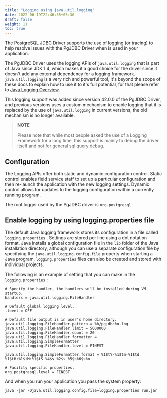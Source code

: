 ```yaml
---
title: "Logging using java.util.logging"
date: 2022-06-19T22:46:55+05:30
draft: false
weight: 11
toc: true
---
```


The PostgreSQL JDBC Driver supports the use of logging (or tracing) to help resolve issues with the
PgJDBC Driver when is used in your application.

The PgJDBC Driver uses the logging APIs of `java.util.logging` that is part of Java since JDK 1.4, which makes it a good choice for the driver since it doesn't add any external dependency for a logging framework. `java.util.logging` is a very rich and powerful tool, it's beyond the scope of these docs to explain how to use it to it's full potential, for that please refer to [Java Logging Overview](https://docs.oracle.com/javase/8/docs/technotes/guides/logging/overview.html).

This logging support was added since version 42.0.0 of the PgJDBC Driver, and previous versions uses a custom mechanism to enable logging that it is replaced by the use of `java.util.logging` in current versions, the old mechanism is no longer available.

> **NOTE**
>
> Please note that while most people asked the use of a Logging Framework for a long time, this support is mainly to debug the driver itself and not for general sql query debug.

## Configuration

The Logging APIs offer both static and dynamic configuration control. Static control enables field service staff to set up a particular configuration and then re-launch the application with the new logging settings. Dynamic control allows for updates to the logging configuration within a currently running program.

The root logger used by the PgJDBC driver is `org.postgresql` .

## Enable logging by using logging.properties file

The default Java logging framework stores its configuration in a file called `logging.properties` . Settings are stored per line using a dot notation format. Java installs a global configuration file in the `lib` folder of the Java installation directory, although you can use a separate configuration file by specifying the `java.util.logging.config.file` property when starting a Java program. `logging.properties` files can also be created and stored with individual projects.

The following is an example of setting that you can make in the `logging.properties` :

```properties
# Specify the handler, the handlers will be installed during VM startup.
handlers = java.util.logging.FileHandler

# Default global logging level.
.level = OFF

# Default file output is in user's home directory.
java.util.logging.FileHandler.pattern = %h/pgjdbc%u.log
java.util.logging.FileHandler.limit = 5000000
java.util.logging.FileHandler.count = 20
java.util.logging.FileHandler.formatter = java.util.logging.SimpleFormatter
java.util.logging.FileHandler.level = FINEST

java.util.logging.SimpleFormatter.format = %1$tY-%1$tm-%1$td %1$tH:%1$tM:%1$tS %4$s %2$s %5$s%6$s%n

# Facility specific properties.
org.postgresql.level = FINEST
```

And when you run your application you pass the system property:

`java -jar -Djava.util.logging.config.file=logging.properties run.jar`
